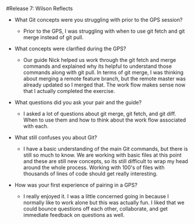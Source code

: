 #Release 7: Wilson Reflects

* What Git concepts were you struggling with prior to the GPS session?
    - Prior to the GPS, I was struggling with when to use git fetch and git merge instead of git pull. 
    
* What concepts were clarified during the GPS?
    - Our guide Nick helped us work through the git fetch and merge commands and explained why its helpful to understand those commands along with git pull. In terms of git merge, I was thinking about merging a remote feature branch, but the remote master was already updated so I merged that. The work flow makes sense now that I actually completed the exercise.
    
* What questions did you ask your pair and the guide?
    - I asked a lot of questions about git merge, git fetch, and git diff. When to use them and how to think about the work flow associated with each.

* What still confuses you about Git?
    - I have a basic understanding of the main Git commands, but there is still so much to know. We are working with basic files at this point and these are still new concepts, so its still difficult to wrap my head around the whole process. Working with 100's of files with thousands of lines of code should get really interesting. 
    
* How was your first experience of pairing in a GPS?
    - I really enjoyed it. I was a little concerned going in because I normally like to work alone but this was actually fun. I liked that we could bounce questions off each other, collaborate, and get immediate feedback on questions as well. 